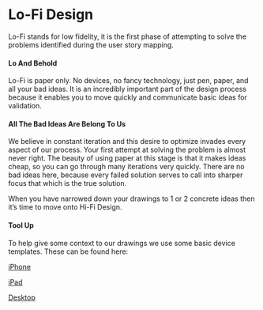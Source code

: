 # Lo-Fi Design

Lo-Fi stands for low fidelity, it is the first phase of attempting to solve the problems identified during the user story mapping. 

#### Lo And Behold
Lo-Fi is paper only. No devices, no fancy technology, just pen, paper, and all your bad ideas. It is an incredibly important part of the design process because it enables you to move quickly and communicate basic ideas for validation.

#### All The Bad Ideas Are Belong To Us
We believe in constant iteration and this desire to optimize invades every aspect of our process. Your first attempt at solving the problem is almost never right. The beauty of using paper at this stage is that it makes ideas cheap, so you can go through many iterations very quickly. There are no bad ideas here, because every failed solution serves to call into sharper focus that which is the true solution. 

When you have narrowed down your drawings to 1 or 2 concrete ideas then it’s time to move onto Hi-Fi Design.

#### Tool Up
To help give some context to our drawings we use some basic device templates. These can be found here:

[iPhone](https://www.dropbox.com/s/ekb1ukfx45f6oai/iphone-template.pdf?dl=0)

[iPad](https://www.dropbox.com/s/lfvocvsavti1uw7/ipad-template.pdf?dl=0)

[Desktop](https://www.dropbox.com/s/x6m3iczkzwgk2t2/desktop-template.pdf?dl=0)